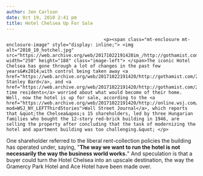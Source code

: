 ```yaml
---
author: Jen Carlson
date: Oct 19, 2010 2:41 pm
title: Hotel Chelsea Up For Sale
---
```


	
										<p><span class="mt-enclosure mt-enclosure-image" style="display: inline;"> <img alt="2010_10_hotchel.jpg" src="https://web.archive.org/web/20171022191420im_/http://gothamist.com/attachments/jen/2010_10_hotchel.jpg" width="250" height="188" class="image-left"> </span>The iconic Hotel Chelsea has gone through a lot of changes in the past few years&#x2014;with control being taken away <a href="https://web.archive.org/web/20171022191420/http://gothamist.com/2007/07/17/a_conversation.php">from Stanley Bard</a>, and <a href="https://web.archive.org/web/20171022191420/http://gothamist.com/2007/07/19/video_of_the_da_88.php">long time residents</a> worried about what would become of their home. Well, now the hotel is up for sale, according to the <a href="https://web.archive.org/web/20171022191420/http://online.wsj.com/article/SB10001424052702304410504575560640639784032.html?mod=WSJ_NY_LEFTThirdStories">Wall Street Journal</a>, which reports that &quot;the Chelsea&apos;s 15 shareholders, led by three Hungarian families who bought the 12-story red-brick building in 1946, are selling the property after concluding that the task of modernizing the hotel and apartment building was too challenging.&quot; </p>

<p>One shareholder referred to the liberal rent-collection policies the building has operated under, saying, &quot;<strong>The way we want to run the hotel is not necessarily the way the business world works.</strong>&quot; And speculation is that a buyer could turn the Hotel Chelsea into an upscale destination, the way the Gramercy Park Hotel and Ace Hotel have been made over.</p>					
										
									
				